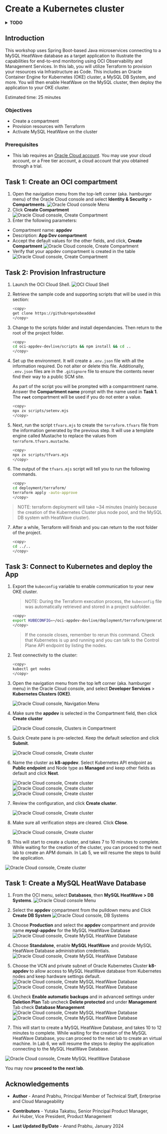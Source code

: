 # Create a Kubernetes cluster

<details><summary><b>TODO</b></summary>

- By script (maybe something like `artifacts.mjs`); build and push Spring Boot app container image to OCI Container Registry (user and token has to be created with terraform). Add the image token secret to the kustomize deployment.
- Deploy **Spring Boot App** with MySQL connectivity
- Deploy a Checker (busybox) pod to run **cURL** commands to check the Spring Boot application.
- Store scripts and deployment code separately from markdown - include instructions to retrieve.
- Merge this **AUTOMATION** guide with the existing LiveLabs format.

</details>

## Introduction

This workshop uses Spring Boot-based Java microservices connecting to a MySQL HeatWave database as a target application to illustrate the capabilities for end-to-end monitoring using OCI Observability and Management Services. In this lab, you will utilize Terraform to provision your resources via Infrastructure as Code. This includes an Oracle Container Engine for Kubernetes (OKE) cluster, a MySQL DB System, and more. You will then enable HeatWave on the MySQL cluster, then deploy the application to your OKE cluster.

Estimated time: 25 minutes

### Objectives

* Create a compartment
* Provision resources with Terraform
* Activate MySQL HeatWave on the cluster

### Prerequisites

* This lab requires an [Oracle Cloud account](https://www.oracle.com/cloud/free/). You may use your cloud account, or a Free tier account, a cloud account that you obtained through a trial.


## Task 1: Create an OCI compartment

1. Open the navigation menu from the top-left corner (aka. hamburger menu) of the Oracle Cloud console and select **Identity & Security** > **Compartments**.
	![Oracle Cloud console Menu](images/1-1-compartments.png " ")
2. Click **Create Compartment**
	![Oracle Cloud console, Create Compartment](images/1-2-compartments.png " ")
3. Enter the following parameters:
*	Compartment name: **appdev**
*	Description: **App Dev compartment**
*	Accept the default values for the other fields, and click, **Create Compartment**
	![Oracle Cloud console, Create Compartment](images/1-3-compartments.png " ")
*	Verify that your appdev compartment is created in the table
	![Oracle Cloud console, Create Compartment](images/1-4-compartments.png " ")

## Task 2: Provision Infrastructure

1. Launch the OCI Cloud Shell.
   ![OCI Cloud Shell](images/cloud-shell.png " ")
2. Retrieve the sample code and supporting scripts that will be used in this section:

   ```bash
   <copy>
   get clone https://githubrepotobeadded
   </copy>
   ```
3. Change to the scripts folder and install dependancies. Then return to the root of the project folder.

   ```bash
   <copy>
   cd oci-appdev-devlive/scripts && npm install && cd ..
   </copy>
   ```
4. Set up the environment. It will create a `.env.json` file with all the information required. Do not alter or delete this file. Additionally, `.env.json` files are in the `.gitignore` file to ensure the contents never find their way to a public SCM site.

   As part of the script you will be prompted with a comparmtment name. Answer the **Compartment name** prompt with the name used in **Task 1**. The **`root`** compartment will be used if you do not enter a value.

   ```bash
   <copy>
   npx zx scripts/setenv.mjs
   </copy>
   ```

5. Next, run the script `tfvars.mjs` to create the `terraform.tfvars` file from the information generated by the previous step. It will use a template engine called Mustache to replace the values from `terraform.tfvars.mustache`.

   ```bash
   <copy>
   npx zx scripts/tfvars.mjs
   </copy>
   ```

6. The output of the `tfvars.mjs` script will tell you to run the following commands.

   ```bash
   <copy>
   cd deployment/terraform/
   terraform apply -auto-approve
   </copy>
   ```

> NOTE: terraform deployment will take ~34 minutes (mainly because the creation of the Kubernetes Cluster plus node pool, and the MySQL DB system with HeatWave cluster).

7. After a while, Terraform will finish and you can return to the root folder of the project.

   ```bash
   <copy>
   cd ../..
   </copy>
   ```

## Task 3: Connect to Kubernetes and deploy the App

1. Export the `kubeconfig` variable to enable communication to your new OKE cluster.

   > NOTE: During the Terraform execution process, the `kubeconfig` file was automatically retrieved and stored in a project subfolder. 

   ```bash
   <copy>
   export KUBECONFIG=~/oci-appdev-devlive/deployment/terraform/generated/kubeconfig
   </copy>
   ```

   > If the console closes, remember to rerun this command.
   Check that Kubernetes is up and running and you can talk to the Control Plane API endpoint by listing the nodes.

2. Test connectivity to the cluster:

   ```bash
   <copy>
   kubectl get nodes
   </copy>
   ```



1. Open the navigation menu from the top left corner (aka. hamburger menu) in the Oracle Cloud console, and select **Developer Services** > **Kubernetes Clusters (OKE)**.

   ![Oracle Cloud console, Navigation Menu](images/2-1-OKE.png " ")

2. Make sure the **appdev** is selected in the Compartment field, then click **Create cluster**

   ![Oracle Cloud console, Clusters in Compartment](images/2-2-OKE.png " ")

3. Quick Create pane is pre-selected. Keep the default selection and click **Submit**.

   ![Oracle Cloud console, Create cluster](images/2-3-OKE.png " ")

4. Name the cluster as **k8-appdev**. Select Kubernetes API endpoint as **Public endpoint** and Node type as **Managed** and keep other fields as default and click **Next**.

   ![Oracle Cloud console, Create cluster](images/2-4-OKE.png " ")
   ![Oracle Cloud console, Create cluster](images/2-5-OKE.png " ")
   ![Oracle Cloud console, Create cluster](images/2-6-OKE.png " ")

5. Review the configuration, and click **Create cluster**.

   ![Oracle Cloud console, Create cluster](images/2-7-OKE.png " ")

6. Make sure all verification steps are cleared. Click **Close**.

   ![Oracle Cloud console, Create cluster](images/2-8-OKE.png " ")

7.  This will start to create a cluster, and takes 7 to 10 minutes to complete. While waiting for the creation of the cluster, you can proceed to the next lab to create an APM domain. In Lab 5, we will resume the steps to build the application.

   ![Oracle Cloud console, Create cluster](images/2-9-OKE.png " ")

## Task 1: Create a MySQL HeatWave Database 

1.	From the OCI menu, select **Databases**, then **MySQL HeatWave > DB Systems**.
	![Oracle Cloud console Menu](images/1-1-mysqlheatwave.png " ")

2. Select the **appdev** compartment from the pulldown menu and Click **Create DB System**
	![Oracle Cloud console, DB Systems](images/1-2-mysqlheatwave.png " ")

3.	Choose **Production** and select the **appdev** compartment and provide name **mysql-appdev**  for the MySQL HeatWave Database
  ![Oracle Cloud console, Create MySQL HeatWave Database](images/1-3-mysqlheatwave.png " ")

4. Choose **Standalone**, enable **MySQL HeatWave** and provide MySQL HeatWave Database administration credentials.
  ![Oracle Cloud console, Create MySQL HeatWave Database](images/1-4-mysqlheatwave.png " ")

5. Choose the VCN and private subnet of Oracle Kubernetes Cluster **k8-appdev** to allow access to MySQL HeatWave database from Kubernetes nodes and keep hardware settings default.  
  ![Oracle Cloud console, Create MySQL HeatWave Database](images/1-5-mysqlheatwave.png " ")
  ![Oracle Cloud console, Create MySQL HeatWave Database](images/1-6-mysqlheatwave.png " ")

6. Uncheck **Enable automatic backups** and in advanced settings under **Deletion Plan** Tab uncheck **Delete protected** and under  **Management** Tab check **Database Management**
  ![Oracle Cloud console, Create MySQL HeatWave Database](images/1-7-mysqlheatwave.png " ")
  ![Oracle Cloud console, Create MySQL HeatWave Database](images/1-8-mysqlheatwave.png " ")

7. This will start to create a MySQL HeatWave Database, and takes 10 to 12 minutes to complete. While waiting for the creation of the MySQL HeatWave Database, you can proceed to the next lab to create an virtual machine. In Lab 6, we will resume the steps to deploy the application connecting to the MySQL HeatWave Database.

  ![Oracle Cloud console, Create MySQL HeatWave Database](images/1-9-mysqlheatwave.png " ")

You may now **proceed to the next lab**.

## Acknowledgements

* **Author** - Anand Prabhu, Principal Member of Technical Staff, Enterprise and Cloud Manageability
- **Contributors** -
Yutaka Takatsu, Senior Principal Product Manager,  
Avi Huber, Vice President, Product Management
* **Last Updated By/Date** - Anand Prabhu, January 2024